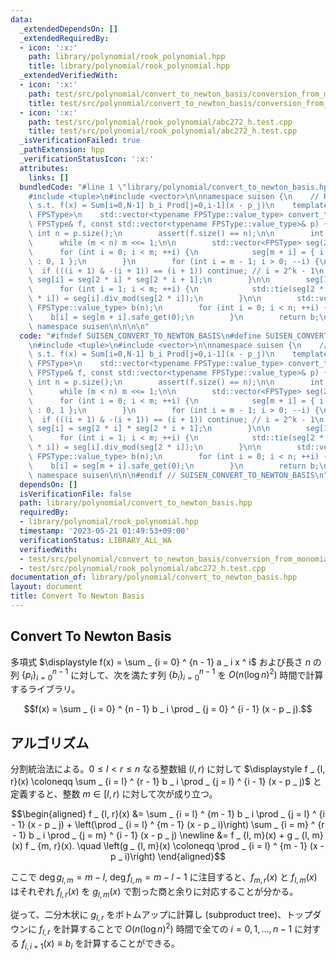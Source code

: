 ```yaml
---
data:
  _extendedDependsOn: []
  _extendedRequiredBy:
  - icon: ':x:'
    path: library/polynomial/rook_polynomial.hpp
    title: library/polynomial/rook_polynomial.hpp
  _extendedVerifiedWith:
  - icon: ':x:'
    path: test/src/polynomial/convert_to_newton_basis/conversion_from_monomial_basis_to_newton_basis.test.cpp
    title: test/src/polynomial/convert_to_newton_basis/conversion_from_monomial_basis_to_newton_basis.test.cpp
  - icon: ':x:'
    path: test/src/polynomial/rook_polynomial/abc272_h.test.cpp
    title: test/src/polynomial/rook_polynomial/abc272_h.test.cpp
  _isVerificationFailed: true
  _pathExtension: hpp
  _verificationStatusIcon: ':x:'
  attributes:
    links: []
  bundledCode: "#line 1 \"library/polynomial/convert_to_newton_basis.hpp\"\n\n\n\n\
    #include <tuple>\n#include <vector>\n\nnamespace suisen {\n    // Returns b=(b_0,...,b_{N-1})\
    \ s.t. f(x) = Sum[i=0,N-1] b_i Prod[j=0,i-1](x - p_j)\n    template <typename\
    \ FPSType>\n    std::vector<typename FPSType::value_type> convert_to_newton_basis(const\
    \ FPSType& f, const std::vector<typename FPSType::value_type>& p) {\n        const\
    \ int n = p.size();\n        assert(f.size() == n);\n\n        int m = 1;\n  \
    \      while (m < n) m <<= 1;\n\n        std::vector<FPSType> seg(2 * m);\n  \
    \      for (int i = 0; i < m; ++i) {\n            seg[m + i] = { i < n ? -p[i]\
    \ : 0, 1 };\n        }\n        for (int i = m - 1; i > 0; --i) {\n          \
    \  if (((i + 1) & -(i + 1)) == (i + 1)) continue; // i = 2^k - 1\n           \
    \ seg[i] = seg[2 * i] * seg[2 * i + 1];\n        }\n\n        seg[1] = f;\n  \
    \      for (int i = 1; i < m; ++i) {\n            std::tie(seg[2 * i + 1], seg[2\
    \ * i]) = seg[i].div_mod(seg[2 * i]);\n        }\n\n        std::vector<typename\
    \ FPSType::value_type> b(n);\n        for (int i = 0; i < n; ++i) {\n        \
    \    b[i] = seg[m + i].safe_get(0);\n        }\n        return b;\n    }\n} //\
    \ namespace suisen\n\n\n\n"
  code: "#ifndef SUISEN_CONVERT_TO_NEWTON_BASIS\n#define SUISEN_CONVERT_TO_NEWTON_BASIS\n\
    \n#include <tuple>\n#include <vector>\n\nnamespace suisen {\n    // Returns b=(b_0,...,b_{N-1})\
    \ s.t. f(x) = Sum[i=0,N-1] b_i Prod[j=0,i-1](x - p_j)\n    template <typename\
    \ FPSType>\n    std::vector<typename FPSType::value_type> convert_to_newton_basis(const\
    \ FPSType& f, const std::vector<typename FPSType::value_type>& p) {\n        const\
    \ int n = p.size();\n        assert(f.size() == n);\n\n        int m = 1;\n  \
    \      while (m < n) m <<= 1;\n\n        std::vector<FPSType> seg(2 * m);\n  \
    \      for (int i = 0; i < m; ++i) {\n            seg[m + i] = { i < n ? -p[i]\
    \ : 0, 1 };\n        }\n        for (int i = m - 1; i > 0; --i) {\n          \
    \  if (((i + 1) & -(i + 1)) == (i + 1)) continue; // i = 2^k - 1\n           \
    \ seg[i] = seg[2 * i] * seg[2 * i + 1];\n        }\n\n        seg[1] = f;\n  \
    \      for (int i = 1; i < m; ++i) {\n            std::tie(seg[2 * i + 1], seg[2\
    \ * i]) = seg[i].div_mod(seg[2 * i]);\n        }\n\n        std::vector<typename\
    \ FPSType::value_type> b(n);\n        for (int i = 0; i < n; ++i) {\n        \
    \    b[i] = seg[m + i].safe_get(0);\n        }\n        return b;\n    }\n} //\
    \ namespace suisen\n\n\n#endif // SUISEN_CONVERT_TO_NEWTON_BASIS\n"
  dependsOn: []
  isVerificationFile: false
  path: library/polynomial/convert_to_newton_basis.hpp
  requiredBy:
  - library/polynomial/rook_polynomial.hpp
  timestamp: '2023-05-21 01:49:53+09:00'
  verificationStatus: LIBRARY_ALL_WA
  verifiedWith:
  - test/src/polynomial/convert_to_newton_basis/conversion_from_monomial_basis_to_newton_basis.test.cpp
  - test/src/polynomial/rook_polynomial/abc272_h.test.cpp
documentation_of: library/polynomial/convert_to_newton_basis.hpp
layout: document
title: Convert To Newton Basis
---
```

## Convert To Newton Basis

多項式 $\displaystyle f(x) = \sum _ {i = 0} ^ {n - 1} a _ i x ^ i$ および長さ $n$ の列 $\lbrace p _ i \rbrace _ {i = 0} ^ {n - 1}$ に対して、次を満たす列 $\lbrace b _ i \rbrace _ {i = 0} ^ {n - 1}$ を $O(n (\log n) ^ 2)$ 時間で計算するライブラリ。

$$f(x) = \sum _ {i = 0} ^ {n - 1} b _ i \prod _ {j = 0} ^ {i - 1} (x - p _ j).$$

## アルゴリズム

分割統治法による。$0\leq l \lt r\leq n$ なる整数組 $(l, r)$ に対して $\displaystyle f _ {l, r}(x) \coloneqq \sum _ {i = l} ^ {r - 1} b _ i \prod _ {j = l} ^ {i - 1} (x - p _ j)$ と定義すると、整数 $m\in\lbrack l, r)$ に対して次が成り立つ。

$$\begin{aligned}
f _ {l, r}(x)
&= \sum _ {i = l} ^ {m - 1} b _ i \prod _ {j = l} ^ {i - 1} (x - p _ j) + \left(\prod _ {i = l} ^ {m - 1} (x - p _ i)\right) \sum _ {i = m} ^ {r - 1} b _ i \prod _ {j = m} ^ {i - 1} (x - p _ j) \newline
&= f _ {l, m}(x) + g _ {l, m}(x) f _ {m, r}(x). \quad \left(g _ {l, m}(x) \coloneqq \prod _ {i = l} ^ {m - 1} (x - p _ i)\right)
\end{aligned}$$

ここで $\deg g _ {l, m} = m - l,\ \deg f _ {l, m} = m - l - 1$ に注目すると、$f _ {m, r}(x)$ と $f _ {l, m}(x)$ はそれぞれ $f _ {l, r}(x)$ を $g _ {l, m}(x)$ で割った商と余りに対応することが分かる。

従って、二分木状に $g _ {l, r}$ をボトムアップに計算し (subproduct tree)、トップダウンに $f _ {l, r}$ を計算することで $O(n (\log n) ^ 2)$ 時間で全ての $i = 0, 1, \ldots, n - 1$ に対する $f _ {i, i + 1}(x) \equiv b _ i$ を計算することができる。
